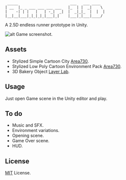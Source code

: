 
     _____                        ___   ___ ____
    | __  |_ _ ___ ___ ___ ___   |_  | |  _|    \
    |    -| | |   |   | -_|  _|  |  _|_|_  |  |  |
    |__|__|___|_|_|_|_|___|_|    |___|_|___|____/


A 2.5D endless runner prototype in Unity.

![alt Game screenshot.](https://doc-0g-84-docs.googleusercontent.com/docs/securesc/ha0ro937gcuc7l7deffksulhg5h7mbp1/lvugvla0bfhahqtfa4a5ed9ieiplhids/1487520000000/07917058869424533586/*/0B4Ai2actge7mNmJiQllTamVlNEU)


## Assets

* Stylized Simple Cartoon City [Area730](https://www.assetstore.unity3d.com/en/#!/search/page=1/sortby=popularity/query=publisher:12354).
* Stylized Low Poly Cartoon Environment Pack [Area730](https://www.assetstore.unity3d.com/en/#!/search/page=1/sortby=popularity/query=publisher:12354).
* 3D Bakery Object [Layer Lab](https://www.assetstore.unity3d.com/en/#!/search/page=1/sortby=popularity/query=publisher:5232).

## Usage

Just open Game scene in the Unity editor and play.

## To do

* Music and SFX.
* Environment variations.
* Opening scene.
* Game Over scene.
* HUD.

## License

[MIT](https://www.google.com) License.